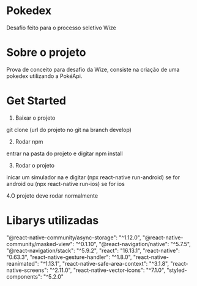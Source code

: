 # Pokedex
Desafio feito para o processo seletivo Wize




# Sobre o projeto

Prova de conceito para desafio da Wize, consiste na criação de uma pokedex utilizando a PokéApi.



# Get Started

1. Baixar o projeto

git clone (url do projeto no git na branch develop)

2. Rodar npm

entrar na pasta do projeto e digitar npm install

3. Rodar o projeto

inicar um simulador na e digitar (npx react-native run-android) se for android ou (npx react-native run-ios) se for ios

4.O projeto deve rodar normalmente



# Libarys utilizadas

"@react-native-community/async-storage": "^1.12.0",
"@react-native-community/masked-view": "^0.1.10",
"@react-navigation/native": "^5.7.5",
"@react-navigation/stack": "^5.9.2",
"react": "16.13.1",
"react-native": "0.63.3",
"react-native-gesture-handler": "^1.8.0",
"react-native-reanimated": "^1.13.1",
"react-native-safe-area-context": "^3.1.8",
"react-native-screens": "^2.11.0",
"react-native-vector-icons": "^7.1.0",
"styled-components": "^5.2.0"
